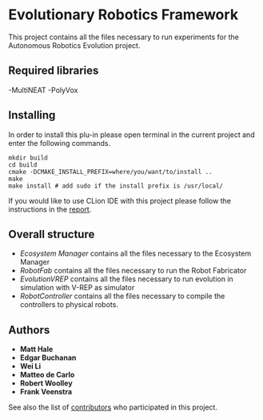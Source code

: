 # Evolutionary Robotics Framework

This project contains all the files necessary to run experiments for the Autonomous Robotics Evolution project.

## Required libraries

-MultiNEAT
-PolyVox

## Installing

In order to install this plu-in please open terminal in the current project and enter the following commands.

```
mkdir build
cd build
cmake -DCMAKE_INSTALL_PREFIX=where/you/want/to/install ..
make
make install # add sudo if the install prefix is /usr/local/
```
If you would like to use CLion IDE with this project please follow the instructions in the [report](https://www.overleaf.com/8988212588bdkjhpfdtckz).

## Overall structure

* *Ecosystem Manager* contains all the files necessary to the Ecosystem Manager
* *RobotFab* contains all the files necessary to run the Robot Fabricator
* *EvolutionVREP* contains all the files necessary to run evolution in simulation with V-REP as simulator
* *RobotController* contains all the files necessary to compile the controllers to physical robots.

## Authors

* **Matt Hale**
* **Edgar Buchanan**
* **Wei Li**
* **Matteo de Carlo**
* **Robert Woolley**
* **Frank Veenstra**

See also the list of [contributors](https://www.york.ac.uk/robot-lab/are/) who participated in this project.
